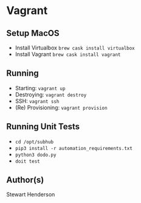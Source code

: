 # Vagrant

## Setup MacOS
* Install Virtualbox `brew cask install virtualbox`
* Install Vagrant `brew cask install vagrant`

## Running

* Starting: `vagrant up`
* Destroying: `vagrant destroy`
* SSH: `vagrant ssh`
* (Re) Provisioning: `vagrant provision`

## Running Unit Tests

* `cd /opt/subhub`
* `pip3 install -r automation_requirements.txt`
* `python3 dodo.py`
* `doit test`

## Author(s)

Stewart Henderson
